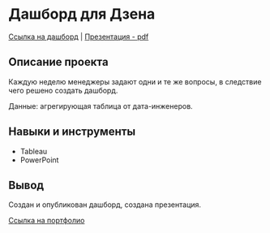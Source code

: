 # Дашборд для Дзена

[Ссылка на дашборд](https://public.tableau.com/app/profile/sergei.fomichev/viz/Dzen_dash_v_1/Dashboard1?publish=yes)  |  [Презентация - pdf](https://github.com/F-Sergei/Yandex.Practicum_profile/blob/main/08.%20Дашборд/Дашборд%20для%20Дзена.pdf)

## Описание проекта

Каждую неделю менеджеры задают одни и те же вопросы, в следствие чего решено создать дашборд. 

Данные: агрегирующая таблица от дата-инженеров. 

## Навыки и инструменты

- Tableau
- PowerPoint


## Вывод

Создан и опубликован дашборд, создана презентация.

[Ссылка на портфолио](https://github.com/F-Sergei/Portfolio_for_data_analyst/tree/main)